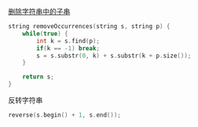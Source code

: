 [删除字符串中的子串](https://leetcode-cn.com/problems/remove-all-occurrences-of-a-substring/)
```cpp
string removeOccurrences(string s, string p) {
    while(true) {
        int k = s.find(p);
        if(k == -1) break;
        s = s.substr(0, k) + s.substr(k + p.size());
    }

    return s;
}
```

反转字符串
```cpp
reverse(s.begin() + 1, s.end());
```